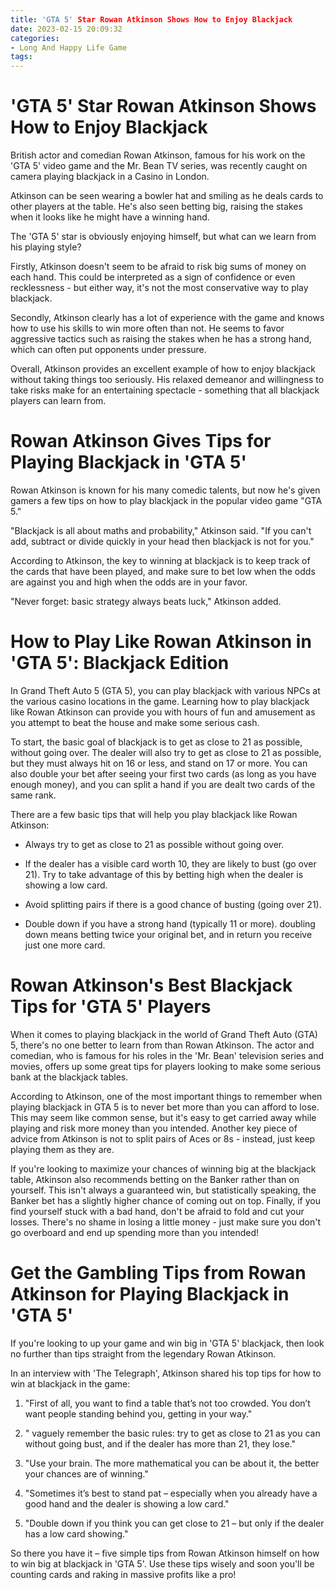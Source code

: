 ```yaml
---
title: 'GTA 5' Star Rowan Atkinson Shows How to Enjoy Blackjack
date: 2023-02-15 20:09:32
categories:
- Long And Happy Life Game
tags:
---
```



#  'GTA 5' Star Rowan Atkinson Shows How to Enjoy Blackjack

British actor and comedian Rowan Atkinson, famous for his work on the 'GTA 5' video game and the Mr. Bean TV series, was recently caught on camera playing blackjack in a Casino in London.

Atkinson can be seen wearing a bowler hat and smiling as he deals cards to other players at the table. He's also seen betting big, raising the stakes when it looks like he might have a winning hand.

The 'GTA 5' star is obviously enjoying himself, but what can we learn from his playing style?

Firstly, Atkinson doesn't seem to be afraid to risk big sums of money on each hand. This could be interpreted as a sign of confidence or even recklessness - but either way, it's not the most conservative way to play blackjack.

Secondly, Atkinson clearly has a lot of experience with the game and knows how to use his skills to win more often than not. He seems to favor aggressive tactics such as raising the stakes when he has a strong hand, which can often put opponents under pressure.

Overall, Atkinson provides an excellent example of how to enjoy blackjack without taking things too seriously. His relaxed demeanor and willingness to take risks make for an entertaining spectacle - something that all blackjack players can learn from.

#  Rowan Atkinson Gives Tips for Playing Blackjack in 'GTA 5'

Rowan Atkinson is known for his many comedic talents, but now he's given gamers a few tips on how to play blackjack in the popular video game "GTA 5."

"Blackjack is all about maths and probability," Atkinson said. "If you can't add, subtract or divide quickly in your head then blackjack is not for you."

According to Atkinson, the key to winning at blackjack is to keep track of the cards that have been played, and make sure to bet low when the odds are against you and high when the odds are in your favor.

"Never forget: basic strategy always beats luck," Atkinson added.

#  How to Play Like Rowan Atkinson in 'GTA 5': Blackjack Edition

In Grand Theft Auto 5 (GTA 5), you can play blackjack with various NPCs at the various casino locations in the game. Learning how to play blackjack like Rowan Atkinson can provide you with hours of fun and amusement as you attempt to beat the house and make some serious cash.

To start, the basic goal of blackjack is to get as close to 21 as possible, without going over. The dealer will also try to get as close to 21 as possible, but they must always hit on 16 or less, and stand on 17 or more. You can also double your bet after seeing your first two cards (as long as you have enough money), and you can split a hand if you are dealt two cards of the same rank.

There are a few basic tips that will help you play blackjack like Rowan Atkinson:

- Always try to get as close to 21 as possible without going over.

- If the dealer has a visible card worth 10, they are likely to bust (go over 21). Try to take advantage of this by betting high when the dealer is showing a low card.

- Avoid splitting pairs if there is a good chance of busting (going over 21).

- Double down if you have a strong hand (typically 11 or more). doubling down means betting twice your original bet, and in return you receive just one more card.

#  Rowan Atkinson's Best Blackjack Tips for 'GTA 5' Players

When it comes to playing blackjack in the world of Grand Theft Auto (GTA) 5, there's no one better to learn from than Rowan Atkinson. The actor and comedian, who is famous for his roles in the 'Mr. Bean' television series and movies, offers up some great tips for players looking to make some serious bank at the blackjack tables.

According to Atkinson, one of the most important things to remember when playing blackjack in GTA 5 is to never bet more than you can afford to lose. This may seem like common sense, but it's easy to get carried away while playing and risk more money than you intended. Another key piece of advice from Atkinson is not to split pairs of Aces or 8s - instead, just keep playing them as they are.

If you're looking to maximize your chances of winning big at the blackjack table, Atkinson also recommends betting on the Banker rather than on yourself. This isn't always a guaranteed win, but statistically speaking, the Banker bet has a slightly higher chance of coming out on top. Finally, if you find yourself stuck with a bad hand, don't be afraid to fold and cut your losses. There's no shame in losing a little money - just make sure you don't go overboard and end up spending more than you intended!

#  Get the Gambling Tips from Rowan Atkinson for Playing Blackjack in 'GTA 5'

If you're looking to up your game and win big in 'GTA 5' blackjack, then look no further than tips straight from the legendary Rowan Atkinson.

In an interview with 'The Telegraph', Atkinson shared his top tips for how to win at blackjack in the game:

1. "First of all, you want to find a table that’s not too crowded. You don’t want people standing behind you, getting in your way."

2. " vaguely remember the basic rules: try to get as close to 21 as you can without going bust, and if the dealer has more than 21, they lose."

3. "Use your brain. The more mathematical you can be about it, the better your chances are of winning."

4. "Sometimes it’s best to stand pat – especially when you already have a good hand and the dealer is showing a low card."

5. "Double down if you think you can get close to 21 – but only if the dealer has a low card showing."


So there you have it – five simple tips from Rowan Atkinson himself on how to win big at blackjack in 'GTA 5'. Use these tips wisely and soon you'll be counting cards and raking in massive profits like a pro!